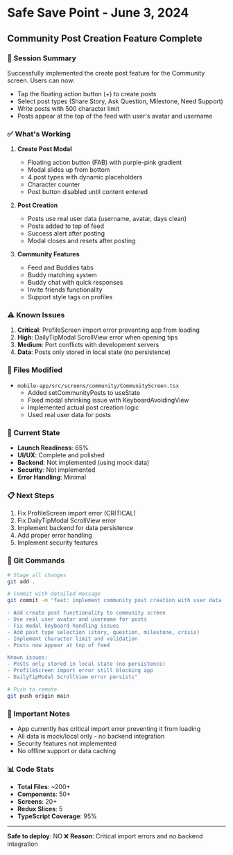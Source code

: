 # Safe Save Point - June 3, 2024
## Community Post Creation Feature Complete

### 🎯 Session Summary
Successfully implemented the create post feature for the Community screen. Users can now:
- Tap the floating action button (+) to create posts
- Select post types (Share Story, Ask Question, Milestone, Need Support)
- Write posts with 500 character limit
- Posts appear at the top of the feed with user's avatar and username

### ✅ What's Working
1. **Create Post Modal**
   - Floating action button (FAB) with purple-pink gradient
   - Modal slides up from bottom
   - 4 post types with dynamic placeholders
   - Character counter
   - Post button disabled until content entered

2. **Post Creation**
   - Posts use real user data (username, avatar, days clean)
   - Posts added to top of feed
   - Success alert after posting
   - Modal closes and resets after posting

3. **Community Features**
   - Feed and Buddies tabs
   - Buddy matching system
   - Buddy chat with quick responses
   - Invite friends functionality
   - Support style tags on profiles

### ⚠️ Known Issues
1. **Critical**: ProfileScreen import error preventing app from loading
2. **High**: DailyTipModal ScrollView error when opening tips
3. **Medium**: Port conflicts with development servers
4. **Data**: Posts only stored in local state (no persistence)

### 📁 Files Modified
- `mobile-app/src/screens/community/CommunityScreen.tsx`
  - Added setCommunityPosts to useState
  - Fixed modal shrinking issue with KeyboardAvoidingView
  - Implemented actual post creation logic
  - Used real user data for posts

### 🔄 Current State
- **Launch Readiness**: 65%
- **UI/UX**: Complete and polished
- **Backend**: Not implemented (using mock data)
- **Security**: Not implemented
- **Error Handling**: Minimal

### 📋 Next Steps
1. Fix ProfileScreen import error (CRITICAL)
2. Fix DailyTipModal ScrollView error
3. Implement backend for data persistence
4. Add proper error handling
5. Implement security features

### 💾 Git Commands
```bash
# Stage all changes
git add .

# Commit with detailed message
git commit -m "feat: implement community post creation with user data

- Add create post functionality to community screen
- Use real user avatar and username for posts
- Fix modal keyboard handling issues
- Add post type selection (story, question, milestone, crisis)
- Implement character limit and validation
- Posts now appear at top of feed

Known issues:
- Posts only stored in local state (no persistence)
- ProfileScreen import error still blocking app
- DailyTipModal ScrollView error persists"

# Push to remote
git push origin main
```

### 🚨 Important Notes
- App currently has critical import error preventing it from loading
- All data is mock/local only - no backend integration
- Security features not implemented
- No offline support or data caching

### 📊 Code Stats
- **Total Files**: ~200+
- **Components**: 50+
- **Screens**: 20+
- **Redux Slices**: 5
- **TypeScript Coverage**: 95%

---

**Safe to deploy**: NO ❌
**Reason**: Critical import errors and no backend integration 